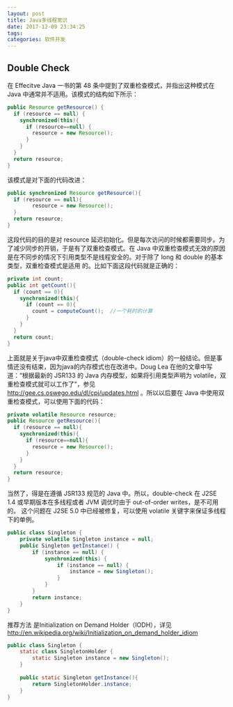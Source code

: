 ```yaml
---
layout: post
title: Java多线程常识
date: 2017-12-09 23:34:25
tags:
categories: 软件开发
---
```


## Double Check

在 Effecitve Java 一书的第 48 条中提到了双重检查模式，并指出这种模式在 Java 中通常并不适用。该模式的结构如下所示：
```java
public Resource getResource() {
  if (resource == null) { 
    synchronized(this){ 
      if (resource==null) {
        resource = new Resource();  
      }   
    }  
  }
  return resource;
}
```
该模式是对下面的代码改进：
```java
public synchronized Resource getResource(){
  if (resource == null){ 
        resource = new Resource();  
  }
  return resource;
}
```
这段代码的目的是对 resource 延迟初始化。但是每次访问的时候都需要同步。为了减少同步的开销，于是有了双重检查模式。在 Java 中双重检查模式无效的原因是在不同步的情况下引用类型不是线程安全的。对于除了 long 和 double 的基本类型，双重检查模式是适用 的。比如下面这段代码就是正确的：
```java
private int count;
public int getCount(){
  if (count == 0){ 
    synchronized(this){ 
      if (count == 0){
        count = computeCount();  //一个耗时的计算
      }   
    }  
  }
  return count;
}
```
上面就是关于java中双重检查模式（double-check idiom）的一般结论。但是事情还没有结束，因为java的内存模式也在改进中。Doug Lea 在他的文章中写道：“根据最新的 JSR133 的 Java 内存模型，如果将引用类型声明为 volatile，双重检查模式就可以工作了”，参见 http://gee.cs.oswego.edu/dl/cpj/updates.html 。所以以后要在 Java 中使用双重检查模式，可以使用下面的代码：
```java
private volatile Resource resource;
public Resource getResource(){
  if (resource == null){ 
    synchronized(this){ 
      if (resource==null){
        resource = new Resource();  
      }   
    }  
  }
  return resource;
}
```
当然了，得是在遵循 JSR133 规范的 Java 中。所以，double-check 在 J2SE 1.4 或早期版本在多线程或者 JVM 调优时由于 out-of-order writes，是不可用的。 这个问题在 J2SE 5.0 中已经被修复，可以使用 volatile 关键字来保证多线程下的单例。
```java
public class Singleton {
    private volatile Singleton instance = null;
    public Singleton getInstance() {
        if (instance == null) {
            synchronized(this) {
                if (instance == null) {
                    instance = new Singleton();
                }
            }
        }
        return instance;
    }
}
```
推荐方法 是Initialization on Demand Holder（IODH），详见 http://en.wikipedia.org/wiki/Initialization_on_demand_holder_idiom
```java
public class Singleton {
    static class SingletonHolder {
        static Singleton instance = new Singleton();
    }
    
    public static Singleton getInstance(){
        return SingletonHolder.instance;
    }
}
```


